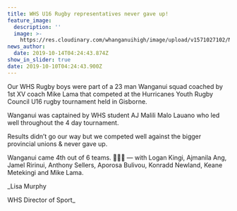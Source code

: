 ```yaml
---
title: WHS U16 Rugby representatives never gave up!
feature_image:
  description: ''
  image: >-
    https://res.cloudinary.com/whanganuihigh/image/upload/v1571027102/News/Chess%20tourns%20Oct%202019/71256182_1360810637401372_1162849128238022656_n.jpg
news_author:
  date: 2019-10-14T04:24:43.874Z
show_in_slider: true
date: 2019-10-10T04:24:43.900Z
---
```

Our WHS Rugby boys were part of a 23 man Wanganui squad coached by 1st XV coach Mike Lama that competed at the Hurricanes Youth Rugby Council U16 rugby tournament held in Gisborne. 

Wanganui was captained by WHS student AJ Malili Malo Lauano who led well throughout the 4 day tournament. 

Results didn’t go our way but we competed well against the bigger provincial unions & never gave up.

Wanganui came 4th out of 6 teams. 💛🏉💚 — with Logan Kingi, Ajmanila Ang, Jamel Ririnui, Anthony Sellers, Aporosa Bulivou, Konradd Newland, Keane Metekingi and Mike Lama.

_Lisa Murphy  
WHS Director of Sport_
